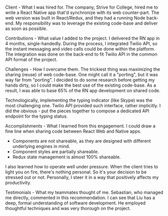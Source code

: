 Client - What I was hired for.
The company, Strive for College, hired me to write a React Native app that'd synchronize with its web counter-part.
The web version was built in React/Redux, and they had a running Node back-end.
My responsibility was to leverage the existing code-base and deliver as soon as possible.

Contributions - What value I added to the project.
I delivered the RN app in 4 months, single-handedly.
During the process, I integrated Twilio API, so the instant messaging and video calls could be done within the platform. The integration was done on the back-end to fit Twilio API in the common API format of the project.

Challenges - How I overcame them.
The trickiest thing was maximizing the sharing (reuse) of web code-base. One might call it a "porting", but it was way far from "porting".
I decided to do some research before getting my hands dirty, so I could make the best use of the existing code-base. As a result, I was able to base 65% of the RN app development on shared code.

Technologically, implementing the typing indicator (like Skype) was the most challenging one. Twilio API provided such interface, rather implicitly. I did the obvious - put the pieces together to compose a dedicated API endpoint for the typing status.

Accomplishments - What I learned from this engagement.
I could draw a fine line when sharing code between React Web and Native apps.
* Components are not shareable, as they are designed with different underlying engines in mind.
* Component styles are partially shareable.
* Redux state management is almost 100% shareable.

I also learned how to operate well under pressure. When the client tries to light you on fire, there's nothing personal. So it's your decision to be stressed out or not.
Personally, I steer it in a way that positively affects my productivity.

Testimonials - What my teammates thought of me.
Sebastian, who managed me directly, commented in this recommendation.
I can see that Liu has a deep, formal understanding of software development. He employed thoughtful techniques and was very thorough on the project.
